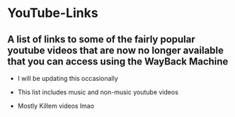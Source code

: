 # YouTube-Links
## A list of links to some of the fairly popular youtube videos that are now no longer available that you can access using the WayBack Machine

- I will be updating this occasionally

- This list includes music and non-music youtube videos

- Mostly Killem videos lmao
